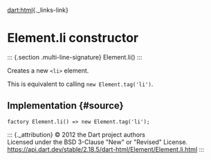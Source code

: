 [dart:html](../../dart-html/dart-html-library){._links-link}

Element.li constructor
======================

::: {.section .multi-line-signature}
Element.li()
:::

Creates a new `<li>` element.

This is equivalent to calling `new Element.tag('li')`.

Implementation {#source}
--------------

``` {.language-dart data-language="dart"}
factory Element.li() => new Element.tag('li');
```

::: {._attribution}
© 2012 the Dart project authors\
Licensed under the BSD 3-Clause \"New\" or \"Revised\" License.\
<https://api.dart.dev/stable/2.18.5/dart-html/Element/Element.li.html>
:::
